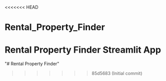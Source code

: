 <<<<<<< HEAD
# Rental_Property_Finder
Rental Property Finder Streamlit App
=======
"# Rental Property Finder" 
>>>>>>> 85d5683 (Initial commit)
